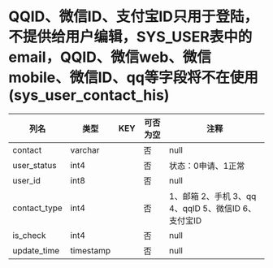 # QQID、微信ID、支付宝ID只用于登陆，不提供给用户编辑，SYS_USER表中的email，QQID、微信web、微信mobile、微信ID、qq等字段将不在使用(sys_user_contact_his)
| 列名   | 类型   | KEY  | 可否为空 | 注释   |
| ---- | ---- | ---- | ---- | ---- |
|contact|varchar||否|null|
|user_status|int4||否|状态：0申请、1正常|
|user_id|int8||否|null|
|contact_type|int4||否|1、邮箱 2、手机 3、qq 4、qqID 5、微信ID 6、支付宝ID|
|is_check|int4||否|null|
|update_time|timestamp||否|null|
